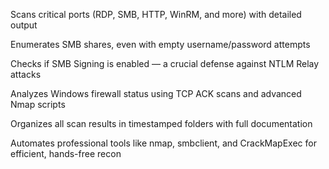 Scans critical ports (RDP, SMB, HTTP, WinRM, and more) with detailed output

 Enumerates SMB shares, even with empty username/password attempts

 Checks if SMB Signing is enabled — a crucial defense against NTLM Relay attacks

 Analyzes Windows firewall status using TCP ACK scans and advanced Nmap scripts

 Organizes all scan results in timestamped folders with full documentation

 Automates professional tools like nmap, smbclient, and CrackMapExec for efficient, hands-free recon
